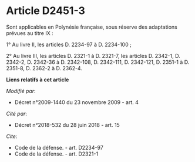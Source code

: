 # Article D2451-3

Sont applicables en Polynésie française, sous réserve des adaptations prévues au titre IX : 

1° Au livre II, les articles D. 2234-97 à D. 2234-100 ; 

2° Au livre III, les articles D. 2321-1 à D. 2321-7, les articles D. 2342-1, D. 2342-2, D. 2342-36 à D. 2342-108, D.
2342-111, D. 2342-121, D. 2351-1 à D. 2351-8, D. 2362-2 à D. 2362-4.

**Liens relatifs à cet article**

_Modifié par_:

  - Décret n°2009-1440 du 23 novembre 2009 - art. 4

_Cité par_:

  - Décret n°2018-532 du 28 juin 2018 - art. 15

_Cite_:

  - Code de la défense. - art. D2234-97
  - Code de la défense. - art. D2321-1
